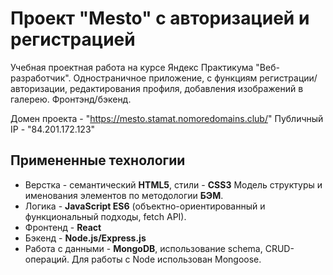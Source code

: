 # Проект "Mesto" с авторизацией и регистрацией

Учебная проектная работа на курсе Яндекс Практикума "Веб-разработчик". Одностраничное приложение, с функциям регистрации/авторизации, редактирования профиля, добавления изображений в галерею. Фронтэнд/бэкенд.

Домен проекта - "https://mesto.stamat.nomoredomains.club/"
Публичный IP - "84.201.172.123"

## Примененные технологии

- Верстка - семантический **HTML5**, стили - **CSS3** Модель структуры и именования элементов по методологии **БЭМ**.
- Логика - **JavaScript ES6** (объектно-ориентированный и функциональный подходы, fetch API).
- Фронтенд - **React**
- Бэкенд - **Node.js/Express.js**
- Работа с данными - **MongoDB**, использование schema, CRUD-операций. Для работы с Node использован Mongoose.
